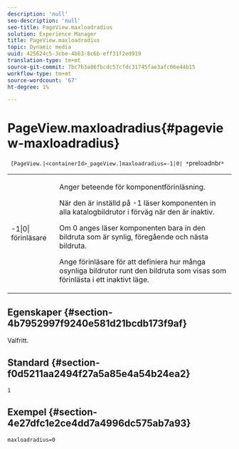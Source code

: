 ```yaml
---
description: 'null'
seo-description: 'null'
seo-title: PageView.maxloadradius
solution: Experience Manager
title: PageView.maxloadradius
topic: Dynamic media
uuid: 425624c5-3cbe-4b63-8c6b-eff31f2ed919
translation-type: tm+mt
source-git-commit: 7bc7b3a86fbcdc57cfdc31745fae3afc06e44b15
workflow-type: tm+mt
source-wordcount: '67'
ht-degree: 1%

---
```



# PageView.maxloadradius{#pageview-maxloadradius}

` [PageView.|<containerId>_pageView.]maxloadradius=-1|0| *`preloadnbr`*`

<table id="table_985ADD6C9BD04C629A84C9C625CCCFEB"> 
 <tbody> 
  <tr> 
   <td colname="col1"> <p><span class="codeph">-1|0|<span class="varname"> förinläsare</span></span> </p> </td> 
   <td colname="col2"> <p>Anger beteende för komponentförinläsning. </p> <p>När den är inställd på <span class="codeph"> -1</span> läser komponenten in alla katalogbildrutor i förväg när den är inaktiv. </p> <p> Om <span class="codeph"> 0</span> anges läser komponenten bara in den bildruta som är synlig, föregående och nästa bildruta. </p> <p>Ange <span class="codeph"><span class="varname"> förinläsare</span></span> för att definiera hur många osynliga bildrutor runt den bildruta som visas som förinlästa i ett inaktivt läge. </p> </td> 
  </tr> 
 </tbody> 
</table>

## Egenskaper {#section-4b7952997f9240e581d21bcdb173f9af}

Valfritt.

## Standard {#section-f0d5211aa2494f27a5a85e4a54b24ea2}

`1`

## Exempel {#section-4e27dfc1e2ce4dd7a4996dc575ab7a93}

`maxloadradius=0`
